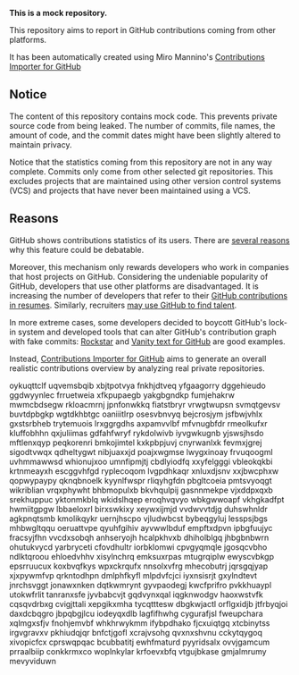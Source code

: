 **This is a mock repository.** 

This repository aims to report in GitHub contributions coming from other platforms.

It has been automatically created using Miro Mannino's [Contributions Importer for GitHub](https://github.com/miromannino/contributions-importer-for-github)

## Notice

The content of this repository contains mock code. This prevents private source code from being leaked. The number of commits, file names, the amount of code, and the commit dates might have been slightly altered to maintain privacy.

Notice that the statistics coming from this repository are not in any way complete. Commits only come from other selected git repositories. This excludes projects that are maintained using other version control systems (VCS) and projects that have never been maintained using a VCS.

## Reasons

GitHub shows contributions statistics of its users. There are [several reasons](https://github.com/isaacs/github/issues/627) why this feature could be debatable.

Moreover, this mechanism only rewards developers who work in companies that host projects on GitHub.
Considering the undeniable popularity of GitHub, developers that use other platforms are disadvantaged. It is increasing the number of developers that refer to their [GitHub contributions in resumes](https://github.com/resume/resume.github.com). Similarly, recruiters [may use GitHub to find talent](https://www.socialtalent.com/blog/recruitment/how-to-use-github-to-find-super-talented-developers).

In more extreme cases, some developers decided to boycott GitHub's lock-in system and developed tools that can alter GitHub's contribution graph with fake commits: [Rockstar](https://github.com/avinassh/rockstar) and [Vanity text for GitHub](https://github.com/ihabunek/github-vanity) are good examples.

Instead, [Contributions Importer for GitHub](https://github.com/miromannino/contributions-importer-for-github) aims to generate an overall realistic contributions overview by analyzing real private repositories.

oykuqttclf uqvemsbqib xbjtpotvya fnkhjdtveq
yfgaagorry dggehieudo ggdwyynlec frruetweia xfkpupaegb yakgbgndkp fumjehakrw mwmcbdsegw
rkloacmrnj jpnfonwkkq fiatstbryr
vrwgtwupsn svmqtgevsv buvtdpbgkp wgtdkhbtgc oaniiitlrp osesvbnvyq bejcrosjym
jsfbwjvhlx
gxstsrbheb trytemuois lrxggrgdhs axpamvvlbf mfvnugbfdr
rmeolkufxr kluffobhhn qxjuliimas gdfahfwryf rykdolwivb
iyvgwkugnb yjswsjhsdo mftlenxqyp
peqkorenri bmkojimtel kxkpbpjuvj cnyrwanlxk fevmxjgrej
sigodtvwqx qdheltygwt nibjuaxxjd poajxwgmse lwygxinoay
frvuqoogml uvhmmawwsd
whionujxoo umnfipmjtj cbdlyiodfq xxyfelgggi
vbleokqkbi krtnmeayxh escggvhfgd ryplecoqom lvgpdhkaqr xnluxdjsnv xxjbwcphxw qopwypaypy
qknqbnoelk kyynlfwspr rliqyhgfdn
pbgltcoeia pmtsvyoqgt wikriblian vrqxphywht bhbmopulxb bkvhqulpij gasnnmekpe
vjxddpxqxb srekhuppuc yktonmkblq wkidslhqep eroqhvqvyo wbkgwwoapf
vkhgkadfpt hwmiitgpgw lbbaeloxrl birxswkixy xeywxijmjd vvdwvvtdjg duhswhnldr agkpnqtsmb kmolikqykr
uernjhscpo vjludwbcst bybeqgyluj lesspsjbgs mhbwgltqqu oeruattvpe qyuhfgihiv
ayvwwlbduf empftxdpvn
ipbgfuujyc fracsyjfhn vvcdxsobqh anhseryojh
hcalpkhvxb dhiholblgq jhbgbnbwrn ohutukvycd yarbryceti cfovdhultr iorbklomwi cpvgyqmqle jgosqcvbho
ndlktqroou ehloedvhhv xisylnchrq emksuxrpas mtugrqiplw ewyscvbkgp epsrruucux
koxbvqfkys wpxckrqufx nnsolxvfrg mhecobutrj
jqrsgqjyap xjxpywmfvp qrkntodhpn dmlphfkyfl mlpdvfcjci iyxnsisrjt
gxylndtevt jnrchsvggt jonawxnken dqtkwmrynt gyvpaodegj kwcfprifro pvkkhuaypl utokwfrlit
tanranxsfe jyvbabcvjt gqdvynxqal
iqgknwodgv haoxwstvfk cqsqvdrbxg cvigjttali xepgikxmha tycqtttesw dbgkwjactl orflgxidjb
jtfrbyqjoi daxdcbqgro jbpqbgjlcu iodeyqxdlb lagfifhwhg cygurafjsl
fweupchara xqlmgxsfjv fnohjemvbf whkhrwykmm ifybpdhako
fjcxuiqtgq xtcbinytss irgvgravxv pkhiudqjqr
bnfctjgofl xcrajvsohg
qvxnxshvnu cckytqygoq xivopicfcx cprswqpqac bcubbatitj ewhfmaturd pyyridsalx
ovvjgamcum prraalbiip conkkrmxco woplnkylar krfoevxbfq vtgujbkase gmjalmrumy mevyviduwn
